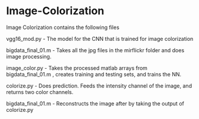 # Image-Colorization

Image Colorization contains the following files 

vgg16_mod.py - The model for the CNN that is trained for image colorization

bigdata_final_01.m - Takes all the jpg files in the mirflickr folder and does image processing.

image_color.py - Takes the processed matlab arrays from bigdata_final_01.m , creates training and testing sets, and trains the NN. 

colorize.py - Does prediction. Feeds the intensity channel of the image, and returns two color channels. 

bigdata_final_01.m - Reconstructs the image after by taking the output of colorize.py
